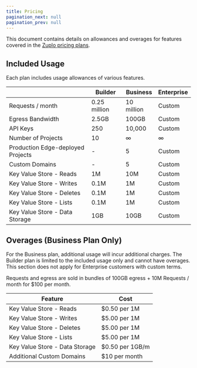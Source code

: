 ```yaml
---
title: Pricing
pagination_next: null
pagination_prev: null
---
```


This document contains details on allowances and overages for features covered in the [Zuplo pricing plans](https://zuplo.com/pricing).

## Included Usage

Each plan includes usage allowances of various features.

|                                   | **Builder**  | **Business** | **Enterprise** |
| --------------------------------- | ------------ | ------------ | -------------- |
| Requests / month                  | 0.25 million | 10 million   | Custom         |
| Egress Bandwidth                  | 2.5GB        | 100GB        | Custom         |
| API Keys                          | 250          | 10,000       | Custom         |
| Number of Projects                | 10           | ∞            | ∞              |
| Production Edge-deployed Projects | -            | 5            | Custom         |
| Custom Domains                    | -            | 5            | Custom         |
| Key Value Store - Reads           | 1M           | 10M          | Custom         |
| Key Value Store - Writes          | 0.1M         | 1M           | Custom         |
| Key Value Store - Deletes         | 0.1M         | 1M           | Custom         |
| Key Value Store - Lists           | 0.1M         | 1M           | Custom         |
| Key Value Store - Data Storage    | 1GB          | 10GB         | Custom         |

## Overages (Business Plan Only)

For the Business plan, additional usage will incur additional charges. The Builder plan is limited to the included usage only and cannot have overages. This section does not apply for Enterprise customers with custom terms.

Requests and egress are sold in bundles of 100GB egress + 10M Requests / month for $100 per month.

| **Feature**                    | **Cost**        |
| ------------------------------ | --------------- |
| Key Value Store - Reads        | $0.50 per 1M    |
| Key Value Store - Writes       | $5.00 per 1M   |
| Key Value Store - Deletes      | $5.00 per 1M   |
| Key Value Store - Lists        | $5.00 per 1M   |
| Key Value Store - Data Storage | $0.50 per 1GB/m |
| Additional Custom Domains      | $10 per month   |
